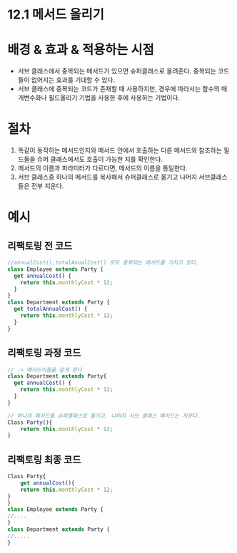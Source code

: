 # 12.1 메서드 올리기

# 배경 & 효과 & 적용하는 시점

- 서브 클래스에서 중복되는 메서드가 있으면 슈퍼클래스로 올려준다. 중복되는 코드들이 없어지는 효과를 기대할 수 있다.
- 서브 클래스에 중복되는 코드가 존재할 때 사용하지만,
  경우에 따라서는 함수의 매개변수화나 필드올리기 기법을 사용한 후에 사용하는 기법이다.

# 절차

1. 똑같이 동작하는 메서드인지와 메서드 안에서 호출하는 다른 메서드와 참조하는 필드들을 슈퍼 클래스에서도
   호출이 가능한 지를 확인한다.
2. 메서드의 이름과 파라미터가 다르다면, 메서드의 이름을 통일한다.
3. 서브 클래스중 하나의 메서드를 복사해서 슈퍼클래스로 옮기고 나머지 서브클래스들은 전부 지운다.

# 예시

## 리팩토링 전 코드

```js
//annualCost(),totalAnualCost() 모두 중복되는 메서드를 가지고 있다.
class Employee extends Party {
  get annualCost() {
    return this.monthlyCost * 12;
  }
}
class Department extends Party {
  get totalAnnualCost() {
    return this.monthlyCost * 12;
  }
}
```

## 리팩토링 과정 코드

```js
// -> 메서드이름을 같게 한다
class Department extends Party{
  get annualCost() {
    return this.monthlyCost * 12;
  }
}

// 하나의 메서드를 슈퍼클래스로 올기고, 나머지 서브 클래스 메서드는 지운다.
Class Party(){
    return this.monthlyCost * 12;
}
```

## 리팩토링 최종 코드

```js
Class Party{
    get annualCost(){
    return this.monthlyCost * 12;
}
}
class Employee extends Party {
//....
}
class Department extends Party {
//.....
}
```
